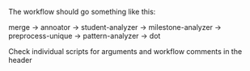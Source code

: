 The workflow should go something like this:

 merge -> annoator -> student-analyzer
                   -> milestone-analyzer
                   -> preprocess-unique -> pattern-analyzer -> dot 

Check individual scripts for arguments and workflow comments in the header

